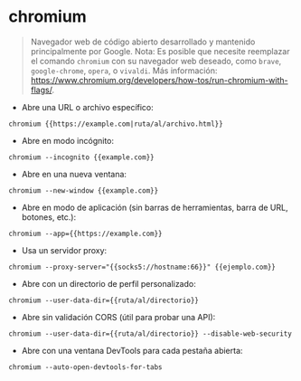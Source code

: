# chromium

> Navegador web de código abierto desarrollado y mantenido principalmente por Google.
> Nota: Es posible que necesite reemplazar el comando `chromium` con su navegador web deseado, como `brave`, `google-chrome`, `opera`, o `vivaldi`.
> Más información: <https://www.chromium.org/developers/how-tos/run-chromium-with-flags/>.

- Abre una URL o archivo específico:

`chromium {{https://example.com|ruta/al/archivo.html}}`

- Abre en modo incógnito:

`chromium --incognito {{example.com}}`

- Abre en una nueva ventana:

`chromium --new-window {{example.com}}`

- Abre en modo de aplicación (sin barras de herramientas, barra de URL, botones, etc.):

`chromium --app={{https://example.com}}`

- Usa un servidor proxy:

`chromium --proxy-server="{{socks5://hostname:66}}" {{ejemplo.com}}`

- Abre con un directorio de perfil personalizado:

`chromium --user-data-dir={{ruta/al/directorio}}`

- Abre sin validación CORS (útil para probar una API):

`chromium --user-data-dir={{ruta/al/directorio}} --disable-web-security`

- Abre con una ventana DevTools para cada pestaña abierta:

`chromium --auto-open-devtools-for-tabs`

